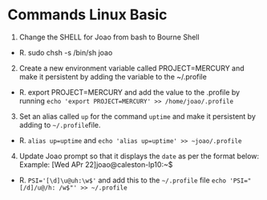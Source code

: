 
# Commands Linux Basic

1. Change the SHELL for Joao from bash to Bourne Shell 
- R. sudo chsh -s /bin/sh joao

2. Create a new environment variable called PROJECT=MERCURY and make it persistent by adding the variable to the ~/.profile
- R. export PROJECT=MERCURY and add the value to the .profile by running `echo 'export PROJECT=MERCURY' >> /home/joao/.profile`

3. Set an alias called `up` for the command `uptime` and make it persistent by adding to `~/.profile`file.
- R. `alias up=uptime` and `echo 'alias up=uptime' >> ~joao/.profile`

4. Update Joao prompt so that it displays the `date` as per the format below: Example: [Wed APr 22]joao@caleston-lp10:~$
- R. `PSI='[\d]\u@uh:\w$'` and add this to the `~/.profile` file `echo 'PSI="[/d]/u@/h: /w$"' >> ~/.profile`

